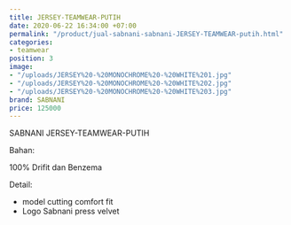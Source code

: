 ```yaml
---
title: JERSEY-TEAMWEAR-PUTIH
date: 2020-06-22 16:34:00 +07:00
permalink: "/product/jual-sabnani-sabnani-JERSEY-TEAMWEAR-putih.html"
categories:
- teamwear
position: 3
image:
- "/uploads/JERSEY%20-%20MONOCHROME%20-%20WHITE%201.jpg"
- "/uploads/JERSEY%20-%20MONOCHROME%20-%20WHITE%202.jpg"
- "/uploads/JERSEY%20-%20MONOCHROME%20-%20WHITE%203.jpg"
brand: SABNANI
price: 125000
---
```


SABNANI
JERSEY-TEAMWEAR-PUTIH

Bahan:

100% Drifit dan Benzema


Detail:

- model cutting comfort fit
- Logo Sabnani press velvet